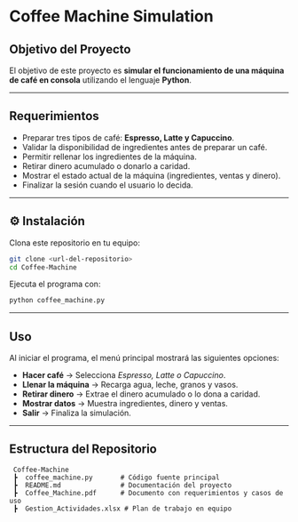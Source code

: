 # Coffee Machine Simulation

## Objetivo del Proyecto
El objetivo de este proyecto es **simular el funcionamiento de una máquina de café en consola** utilizando el lenguaje **Python**.  

---

## Requerimientos
- Preparar tres tipos de café: **Espresso, Latte y Capuccino**.  
- Validar la disponibilidad de ingredientes antes de preparar un café.  
- Permitir rellenar los ingredientes de la máquina.  
- Retirar dinero acumulado o donarlo a caridad.  
- Mostrar el estado actual de la máquina (ingredientes, ventas y dinero).  
- Finalizar la sesión cuando el usuario lo decida.  

---

## ⚙️ Instalación
Clona este repositorio en tu equipo:

```bash
git clone <url-del-repositorio>
cd Coffee-Machine
```
Ejecuta el programa con:
```bash
python coffee_machine.py
```

---

## Uso
Al iniciar el programa, el menú principal mostrará las siguientes opciones:

- **Hacer café** → Selecciona *Espresso, Latte o Capuccino*.  
- **Llenar la máquina** → Recarga agua, leche, granos y vasos.  
- **Retirar dinero** → Extrae el dinero acumulado o lo dona a caridad.  
- **Mostrar datos** → Muestra ingredientes, dinero y ventas.  
- **Salir** → Finaliza la simulación.  

---

## Estructura del Repositorio
```plaintext
 Coffee-Machine
 ┣  coffee_machine.py       # Código fuente principal
 ┣  README.md               # Documentación del proyecto
 ┣  Coffee_Machine.pdf      # Documento con requerimientos y casos de uso
 ┣  Gestion_Actividades.xlsx # Plan de trabajo en equipo

